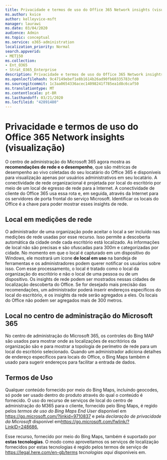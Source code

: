```yaml
---
title: Privacidade e termos de uso do Office 365 Network insights (visualização)
ms.author: kvice
author: kelleyvice-msft
manager: laurawi
ms.date: 03/04/2020
audience: Admin
ms.topic: conceptual
ms.service: o365-administration
localization_priority: Normal
search.appverid:
- MET150
ms.collection:
- Ent_O365
- Strat_O365_Enterprise
description: Privacidade e termos de uso do Office 365 Network insights (visualização)
ms.openlocfilehash: 9c47149ebef1e8b1614b26ad90fb60335783cfd0
ms.sourcegitcommit: 1c3aa0654336acec14098241f785ea1d8c6caf50
ms.translationtype: MT
ms.contentlocale: pt-BR
ms.lasthandoff: 03/21/2020
ms.locfileid: "42891480"
---
```

# <a name="office-365-network-insights-privacy-and-terms-of-use-preview"></a>Privacidade e termos de uso do Office 365 Network insights (visualização)

O centro de administração do Microsoft 365 agora mostra as **recomendações de rede e o desempenho**, que são métricas de desempenho ao vivo coletadas do seu locatário do Office 365 e disponíveis para visualização apenas por usuários administrativos em seu locatário. A conectividade de rede organizacional é projetada por local do escritório por meio de um local de egresso de rede para a Internet. A conectividade de cliente do Office 365 usa essa rota e, em seguida, através da Internet para os servidores de porta frontal do serviço Microsoft. Identificar os locais do Office é a chave para poder mostrar esses insights de rede.

## <a name="location-in-network-measurements"></a>Local em medições de rede

O administrador de uma organização pode aceitar o local a ser incluído nas medições de rede usadas por esse recurso. Isso permite a descoberta automática da cidade onde cada escritório está localizado. As informações de local não são precisas e são ofuscadas para 300m e categorizadas por cidade. No momento em que o local é capturado em um dispositivo do Windows, ele mostrará um ícone **de local em uso** na bandeja de ferramentas e os administradores podem querer notificar os usuários sobre isso. Com esse processamento, o local é tratado como o local da organização do escritório e não o local de uma pessoa ou de um dispositivo. Os insights de rede podem ser mostrados nessas cidades de localização descoberta do Office. Se for desejado mais precisão das recomendações, um administrador poderá inserir endereços específicos do local do escritório, e os insights da rede serão agregados a eles. Os locais do Office não podem ser agregados mais de 300 metros.

## <a name="location-in-the-microsoft-365-admin-center"></a>Local no centro de administração do Microsoft 365

No centro de administração do Microsoft 365, os controles do Bing MAP são usados para mostrar onde as localizações de escritórios da organização são e para mostrar a topologia de perímetro de rede para um local do escritório selecionado. Quando um administrador adiciona detalhes de endereço específicos para locais do Office, o Bing Maps também é usado para sugerir endereços para facilitar a entrada de dados.

## <a name="terms-of-use"></a>Termos de Uso

Qualquer conteúdo fornecido por meio do Bing Maps, incluindo geocodes, só pode ser usado dentro do produto através do qual o conteúdo é fornecido. O uso do recurso de serviços de local do centro de administração do M365 para o cliente, fornecido pelo Bing Maps, é regido pelos _termos de uso do Bing Maps End User_ disponível em <https://go.microsoft.com/?linkid=9710837> e pela _declaração de privacidade da Microsoft_ disponível em<https://go.microsoft.com/fwlink/?LinkID=248686.>

Esse recurso, fornecido por meio do Bing Maps, também é suportado por **estas tecnologias**. O modo como aproveitamos os serviços de localização fornecidos por estas tecnologias é regido pelos termos de serviço de <https://legal.here.com/en-gb/terms> _tecnologias aqui_ disponíveis em.
